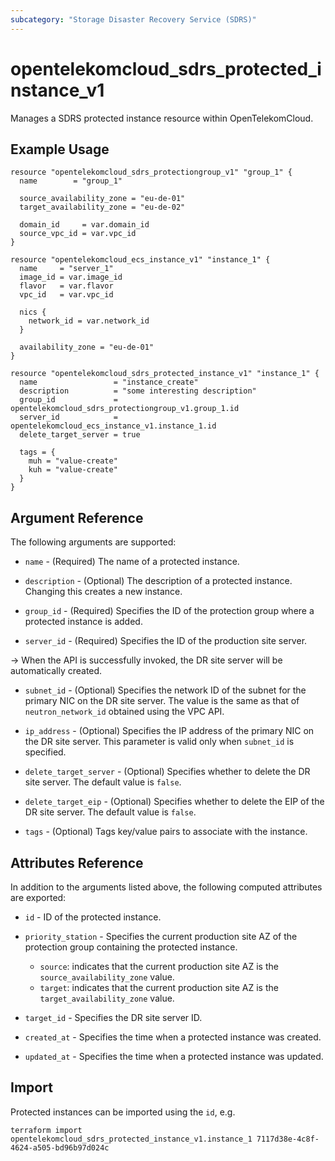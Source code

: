 ```yaml
---
subcategory: "Storage Disaster Recovery Service (SDRS)"
---
```


# opentelekomcloud_sdrs_protected_instance_v1

Manages a SDRS protected instance resource within OpenTelekomCloud.

## Example Usage

```hcl
resource "opentelekomcloud_sdrs_protectiongroup_v1" "group_1" {
  name        = "group_1"

  source_availability_zone = "eu-de-01"
  target_availability_zone = "eu-de-02"

  domain_id     = var.domain_id
  source_vpc_id = var.vpc_id
}

resource "opentelekomcloud_ecs_instance_v1" "instance_1" {
  name     = "server_1"
  image_id = var.image_id
  flavor   = var.flavor
  vpc_id   = var.vpc_id

  nics {
    network_id = var.network_id
  }

  availability_zone = "eu-de-01"
}

resource "opentelekomcloud_sdrs_protected_instance_v1" "instance_1" {
  name                 = "instance_create"
  description          = "some interesting description"
  group_id             = opentelekomcloud_sdrs_protectiongroup_v1.group_1.id
  server_id            = opentelekomcloud_ecs_instance_v1.instance_1.id
  delete_target_server = true

  tags = {
    muh = "value-create"
    kuh = "value-create"
  }
}
```

## Argument Reference

The following arguments are supported:

* `name` - (Required) The name of a protected instance.

* `description` - (Optional) The description of a protected instance. Changing this creates a new instance.

* `group_id` - (Required) Specifies the ID of the protection group where a protected instance is added.

* `server_id` - (Required) Specifies the ID of the production site server.

-> When the API is successfully invoked, the DR site server will be automatically created.

* `subnet_id` - (Optional) Specifies the network ID of the subnet for the primary NIC on the DR site server.
  The value is the same as that of `neutron_network_id` obtained using the VPC API.

* `ip_address` - (Optional) Specifies the IP address of the primary NIC on the DR site server.
  This parameter is valid only when `subnet_id` is specified.

* `delete_target_server` - (Optional) Specifies whether to delete the DR site server. The default value is `false`.

* `delete_target_eip` - (Optional) Specifies whether to delete the EIP of the DR site server. The default value is `false`.

* `tags` - (Optional) Tags key/value pairs to associate with the instance.


## Attributes Reference

In addition to the arguments listed above, the following computed attributes are exported:

* `id` -  ID of the protected instance.

* `priority_station` - Specifies the current production site AZ of the protection group containing the protected instance.
  * `source`: indicates that the current production site AZ is the `source_availability_zone` value.
  * `target`: indicates that the current production site AZ is the `target_availability_zone` value.

* `target_id` - Specifies the DR site server ID.

* `created_at` - Specifies the time when a protected instance was created.

* `updated_at` - Specifies the time when a protected instance was updated.

## Import

Protected instances can be imported using the `id`, e.g.

```shell
terraform import opentelekomcloud_sdrs_protected_instance_v1.instance_1 7117d38e-4c8f-4624-a505-bd96b97d024c
```

